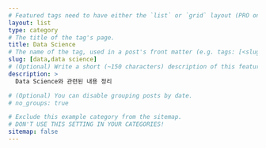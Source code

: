 ```yaml
---
# Featured tags need to have either the `list` or `grid` layout (PRO only).
layout: list
type: category
# The title of the tag's page.
title: Data Science
# The name of the tag, used in a post's front matter (e.g. tags: [<slug>]).
slug: [data,data science]
# (Optional) Write a short (~150 characters) description of this featured tag.
description: >
  Data Science와 관련된 내용 정리

# (Optional) You can disable grouping posts by date.
# no_groups: true

# Exclude this example category from the sitemap.
# DON'T USE THIS SETTING IN YOUR CATEGORIES!
sitemap: false
---
```

